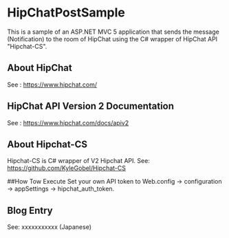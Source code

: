 HipChatPostSample
=================

This is a sample of an ASP.NET MVC 5 application that sends the message (Notification) to the room of HipChat using the C# wrapper of HipChat API "Hipchat-CS".

## About HipChat
See : https://www.hipchat.com/

## HipChat API Version 2 Documentation
See : https://www.hipchat.com/docs/apiv2

## About Hipchat-CS
Hipchat-CS is C# wrapper of V2 Hipchat API.
See: https://github.com/KyleGobel/Hipchat-CS

##How Tow Execute
Set your own API token to Web.config -> configuration -> appSettings -> hipchat_auth_token.

## Blog Entry
See: xxxxxxxxxxx (Japanese)
